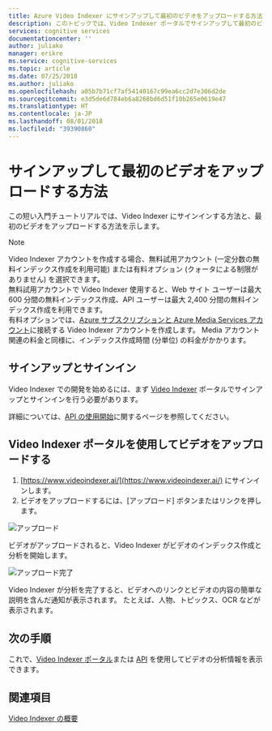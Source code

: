 ```yaml
---
title: Azure Video Indexer にサインアップして最初のビデオをアップロードする方法 | Microsoft Docs
description: このトピックでは、Video Indexer ポータルでサインアップして最初のビデオをアップロードする方法を示します。
services: cognitive services
documentationcenter: ''
author: juliako
manager: erikre
ms.service: cognitive-services
ms.topic: article
ms.date: 07/25/2018
ms.author: juliako
ms.openlocfilehash: a05b7b71cf7af54140167c99ea6cc2d7e306d2de
ms.sourcegitcommit: e3d5de6d784eb6a8268bd6d51f10b265e0619e47
ms.translationtype: HT
ms.contentlocale: ja-JP
ms.lasthandoff: 08/01/2018
ms.locfileid: "39390860"
---
```

# <a name="how-to-sign-up-and-upload-your-first-video"></a>サインアップして最初のビデオをアップロードする方法

この短い入門チュートリアルでは、Video Indexer にサインインする方法と、最初のビデオをアップロードする方法を示します。

> [!Note]
> Video Indexer アカウントを作成する場合、無料試用アカウント (一定分数の無料インデックス作成を利用可能) または有料オプション (クォータによる制限がありません) を選択できます。 <br/>無料試用アカウントで Video Indexer 使用すると、Web サイト ユーザーは最大 600 分間の無料インデックス作成、API ユーザーは最大 2,400 分間の無料インデックス作成を利用できます。 <br/>有料オプションでは、[Azure サブスクリプションと Azure Media Services アカウント](connect-to-azure.md)に接続する Video Indexer アカウントを作成します。 Media アカウント関連の料金と同様に、インデックス作成時間 (分単位) の料金がかかります。 

## <a name="sign-up-and-sign-in"></a>サインアップとサインイン

Video Indexer での開発を始めるには、まず [Video Indexer](https://api-portal.videoindexer.ai/) ポータルでサインアップとサインインを行う必要があります。 
     
詳細については、[API の使用開始](video-indexer-use-apis.md)に関するページを参照してください。

## <a name="upload-a-video-using-the-video-indexer-portal"></a>Video Indexer ポータルを使用してビデオをアップロードする

1. [https://www.videoindexer.ai/](https://www.videoindexer.ai/) にサインインします。
2. ビデオをアップロードするには、[アップロード] ボタンまたはリンクを押します。

 ![アップロード](./media/video-indexer-get-started/video-indexer-upload.png)

ビデオがアップロードされると、Video Indexer がビデオのインデックス作成と分析を開始します。

![アップロード完了](./media/video-indexer-get-started/video-indexer-uploaded.png) 

Video Indexer が分析を完了すると、ビデオへのリンクとビデオの内容の簡単な説明を含んだ通知が表示されます。 たとえば、人物、トピックス、OCR などが表示されます。

## <a name="next-steps"></a>次の手順

これで、[Video Indexer ポータル](video-indexer-view-edit.md)または [API](video-indexer-use-apis.md) を使用してビデオの分析情報を表示できます。 

## <a name="see-also"></a>関連項目

[Video Indexer の概要](video-indexer-overview.md)

